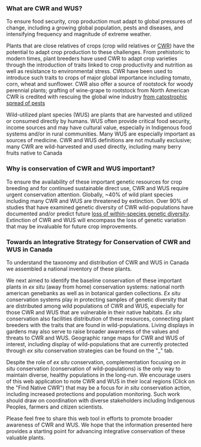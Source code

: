 ### What are CWR and WUS?
To ensure food security, crop production must adapt to global pressures of change, including a growing global population, pests and diseases, and intensifying frequency and magnitude of extreme weather.

Plants that are close relatives of crops (crop wild relatives or [CWR](https://www.cwrdiversity.org/about/what-are-crop-wild-relatives/)) have the potential to adapt crop production to these challenges. From prehistoric to modern times, plant breeders have used CWR to adapt crop varieties through the introduction of traits linked to crop productivity and nutrition as well as resistance to environmental stress. CWR have been used to introduce such traits to crops of major global importance including tomato, corn, wheat and sunflower. CWR also offer a source of rootstock for woody perennial plants; grafting of wine-grape to rootstock from North American CWR is credited with rescuing the global wine industry [from catostrophic spread of pests ](https://discoverandshare.org/2021/08/31/grafting-the-grape-american-grapevine-rootstock-in-missouri-and-the-world/) 

Wild-utilized plant species (WUS) are plants that are harvested and utilized or consumed directly by humans. WUS often provide critical food security, income sources and may have cultural value, especially in Indigenous food systems and/or in rural communities. Many WUS are especially important as sources of medicine. CWR and WUS definitions are not mutually exclusive; many CWR are wild-harvested and used directly, including many berry fruits native to Canada

### Why is conservation of CWR and WUS important?
To ensure the availability of these important genetic resources for crop breeding and for continued sustainable direct use, CWR and WUS require urgent conservation attention. Globally, ~40% of wild plant species including many CWR and WUS are threatened by extinction. Over 90% of studies that have examined genetic diversity of CWR wild-populations have documented and/or predict future [loss of within-species genetic diversity](https://nph.onlinelibrary.wiley.com/doi/10.1111/nph.17733). Extinction of CWR and WUS will encompass the loss of genetic variation that may be invaluable for future crop improvements.


### Towards an Integrative Strategy for Conservation of CWR and WUS in Canada
To understand the taxonomy and distribution of CWR and WUS in Canada we assembled a national inventory of these plants. 

We next aimed to identify the baseline conservation of these important plants in <i> ex situ </i> (away from home) conservation systems: national north american genebanks as well as in botanical garden collections. <i> Ex situ </i> conservation systems play  in protecting samples of genetic diversity that are distributed among wild populations of CWR and WUS, especially for those CWR and WUS that are vulnerable in their native habitats. <i> Ex situ </i> conservation also facilities distribution of these resources, connecting plant breeders with the traits that are found in wild-populations. Living displays in gardens may also serve to raise broader awareness of the values and threats to CWR and WUS. Geographic range maps for CWR and WUS of interest, including display of wild-populations that are currently protected through <i> ex situ </i> conservation strategies can be found on the "_" tab.

Despite the role of <i> ex situ </i> conservation, complementation focusing on <i> in situ </i> conservation (conservation of wild-populations) is the only way to maintain diverse, healthy populations in the long-run. We encourage users of this web application to note CWR and WUS in their local regions (Click on the "Find Native CWR") that may be a focus for <i> in situ </i> conservation action, including increased protections and population monitoring. Such work should draw on coordination with diverse stakeholders including Indigenous Peoples, farmers and citizen scientists. 

Please feel free to share this web tool in efforts to promote broader awareness of CWR and WUS. We hope that the information presented here provides a starting point for advancing integrative conservation of these valuable plants.



